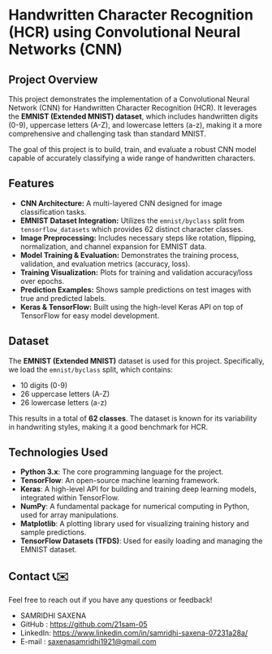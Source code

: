 # Handwritten Character Recognition (HCR) using Convolutional Neural Networks (CNN)

## Project Overview

This project demonstrates the implementation of a Convolutional Neural Network (CNN) for Handwritten Character Recognition (HCR). It leverages the **EMNIST (Extended MNIST) dataset**, which includes handwritten digits (0-9), uppercase letters (A-Z), and lowercase letters (a-z), making it a more comprehensive and challenging task than standard MNIST.

The goal of this project is to build, train, and evaluate a robust CNN model capable of accurately classifying a wide range of handwritten characters.

## Features

* **CNN Architecture:** A multi-layered CNN designed for image classification tasks.
* **EMNIST Dataset Integration:** Utilizes the `emnist/byclass` split from `tensorflow_datasets` which provides 62 distinct character classes.
* **Image Preprocessing:** Includes necessary steps like rotation, flipping, normalization, and channel expansion for EMNIST data.
* **Model Training & Evaluation:** Demonstrates the training process, validation, and evaluation metrics (accuracy, loss).
* **Training Visualization:** Plots for training and validation accuracy/loss over epochs.
* **Prediction Examples:** Shows sample predictions on test images with true and predicted labels.
* **Keras & TensorFlow:** Built using the high-level Keras API on top of TensorFlow for easy model development.

## Dataset

The **EMNIST (Extended MNIST)** dataset is used for this project. Specifically, we load the `emnist/byclass` split, which contains:
* 10 digits (0-9)
* 26 uppercase letters (A-Z)
* 26 lowercase letters (a-z)

This results in a total of **62 classes**. The dataset is known for its variability in handwriting styles, making it a good benchmark for HCR.
## Technologies Used

* **Python 3.x**: The core programming language for the project.
* **TensorFlow**: An open-source machine learning framework.
* **Keras**: A high-level API for building and training deep learning models, integrated within TensorFlow.
* **NumPy**: A fundamental package for numerical computing in Python, used for array manipulations.
* **Matplotlib**: A plotting library used for visualizing training history and sample predictions.
* **TensorFlow Datasets (TFDS)**: Used for easily loading and managing the EMNIST dataset.

## Contact 📞✉️

Feel free to reach out if you have any questions or feedback!

* SAMRIDHI SAXENA
* GitHub :  https://github.com/21sam-05
* LinkedIn: https://www.linkedin.com/in/samridhi-saxena-07231a28a/
* E-mail : saxenasamridhi1921@gmail.com

